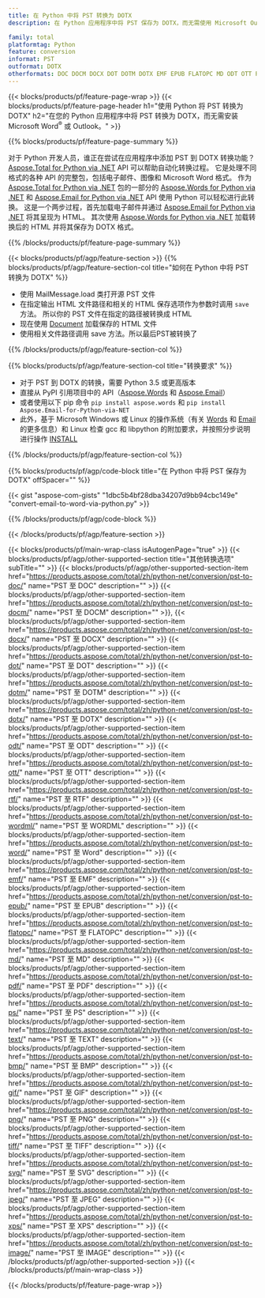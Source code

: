 ```yaml
---
title: 在 Python 中将 PST 转换为 DOTX
description: 在 Python 应用程序中将 PST 保存为 DOTX，而无需使用 Microsoft Outlook 或 Word 

family: total
platformtag: Python
feature: conversion
informat: PST
outformat: DOTX
otherformats: DOC DOCM DOCX DOT DOTM DOTX EMF EPUB FLATOPC MD ODT OTT PCL PDF PS RTF TEXT WORD WORDML BMP GIF IMAGE JPEG TIFF PNG SVG XPS
---
```

{{< blocks/products/pf/feature-page-wrap >}}
{{< blocks/products/pf/feature-page-header h1="使用 Python 将 PST 转换为 DOTX" h2="在您的 Python 应用程序中将 PST 转换为 DOTX，而无需安装 Microsoft Word<sup>&reg;</sup> 或 Outlook。" >}}

{{% blocks/products/pf/feature-page-summary %}}

对于 Python 开发人员，谁正在尝试在应用程序中添加 PST 到 DOTX 转换功能？ [Aspose.Total for Python via .NET](https://products.aspose.com/total/python-net/) API 可以帮助自动化转换过程。 它是处理不同格式的各种 API 的完整包，包括电子邮件、图像和 Microsoft Word 格式。 作为 [Aspose.Total for Python via .NET](https://products.aspose.com/total/python-net/) 包的一部分的 [Aspose.Words for Python via .NET](https://products.aspose.com/words/python-net/) 和 [Aspose.Email for Python via .NET](https://products.aspose.com/email/python-net/) API 使用 Python 可以轻松进行此转换。 这是一个两步过程，首先加载电子邮件并通过 [Aspose.Email for Python via .NET](https://products.aspose.com/email/python-net/) 将其呈现为 HTML。 其次使用 [Aspose.Words for Python via .NET](https://products.aspose.com/words/python-net/) 加载转换后的 HTML 并将其保存为 DOTX 格式。

{{% /blocks/products/pf/feature-page-summary %}}

{{< blocks/products/pf/agp/feature-section >}}
{{% blocks/products/pf/agp/feature-section-col title="如何在 Python 中将 PST 转换为 DOTX" %}}

- 使用 MailMessage.load 类打开源 PST 文件
- 在指定输出 HTML 文件路径和相关的 HTML 保存选项作为参数时调用 `save` 方法。 所以你的 PST 文件在指定的路径被转换成 HTML
- 现在使用 [Document](https://reference.aspose.com/words/python-net/aspose.words/document/) 加载保存的 HTML 文件
- 使用相关文件路径调用 save 方法。所以最后PST被转换了

{{% /blocks/products/pf/agp/feature-section-col %}}

{{% blocks/products/pf/agp/feature-section-col title="转换要求" %}}

- 对于 PST 到 DOTX 的转换，需要 Python 3.5 或更高版本
- 直接从 PyPI 引用项目中的 API（[Aspose.Words](https://pypi.org/project/aspose-words/) 和 [Aspose.Email](https://pypi.org/project/Aspose.Email-for-Python-via-NET/)）
- 或者使用以下 pip 命令 ```pip install aspose.words``` 和 ```pip install Aspose.Email-for-Python-via-NET``` 
- 此外，基于 Microsoft Windows 或 Linux 的操作系统（有关 [Words](https://docs.aspose.com/words/python-net/system-requirements/) 和 [Email](https://docs.aspose.com/email/python-net/system-requirements/) 的更多信息）和 Linux 检查 gcc 和 libpython 的附加要求，并按照分步说明进行操作 [INSTALL](https://docs.aspose.com/words/python-net/installation/)
 

{{% /blocks/products/pf/agp/feature-section-col %}}

{{% blocks/products/pf/agp/code-block title="在 Python 中将 PST 保存为 DOTX" offSpacer="" %}}

{{< gist "aspose-com-gists" "1dbc5b4bf28dba34207d9bb94cbc149e" "convert-email-to-word-via-python.py" >}}

{{% /blocks/products/pf/agp/code-block %}}

{{< /blocks/products/pf/agp/feature-section >}}

{{< blocks/products/pf/main-wrap-class isAutogenPage="true" >}}
{{< blocks/products/pf/agp/other-supported-section title="其他转换选项" subTitle="" >}}
{{< blocks/products/pf/agp/other-supported-section-item href="https://products.aspose.com/total/zh/python-net/conversion/pst-to-doc/" name="PST 至 DOC" description="" >}}
{{< blocks/products/pf/agp/other-supported-section-item href="https://products.aspose.com/total/zh/python-net/conversion/pst-to-docm/" name="PST 至 DOCM" description="" >}},
{{< blocks/products/pf/agp/other-supported-section-item href="https://products.aspose.com/total/zh/python-net/conversion/pst-to-docx/" name="PST 至 DOCX" description="" >}}
{{< blocks/products/pf/agp/other-supported-section-item href="https://products.aspose.com/total/zh/python-net/conversion/pst-to-dot/" name="PST 至 DOT" description="" >}}
{{< blocks/products/pf/agp/other-supported-section-item href="https://products.aspose.com/total/zh/python-net/conversion/pst-to-dotm/" name="PST 至 DOTM" description="" >}}
{{< blocks/products/pf/agp/other-supported-section-item href="https://products.aspose.com/total/zh/python-net/conversion/pst-to-dotx/" name="PST 至 DOTX" description="" >}}
{{< blocks/products/pf/agp/other-supported-section-item href="https://products.aspose.com/total/zh/python-net/conversion/pst-to-odt/" name="PST 至 ODT" description="" >}}
{{< blocks/products/pf/agp/other-supported-section-item href="https://products.aspose.com/total/zh/python-net/conversion/pst-to-ott/" name="PST 至 OTT" description="" >}}
{{< blocks/products/pf/agp/other-supported-section-item href="https://products.aspose.com/total/zh/python-net/conversion/pst-to-rtf/" name="PST 至 RTF" description="" >}}
{{< blocks/products/pf/agp/other-supported-section-item href="https://products.aspose.com/total/zh/python-net/conversion/pst-to-wordml/" name="PST 至 WORDML" description="" >}}
{{< blocks/products/pf/agp/other-supported-section-item href="https://products.aspose.com/total/zh/python-net/conversion/pst-to-word/" name="PST 至 Word" description="" >}}
{{< blocks/products/pf/agp/other-supported-section-item href="https://products.aspose.com/total/zh/python-net/conversion/pst-to-emf/" name="PST 至 EMF" description="" >}}
{{< blocks/products/pf/agp/other-supported-section-item href="https://products.aspose.com/total/zh/python-net/conversion/pst-to-epub/" name="PST 至 EPUB" description="" >}}
{{< blocks/products/pf/agp/other-supported-section-item href="https://products.aspose.com/total/zh/python-net/conversion/pst-to-flatopc/" name="PST 至 FLATOPC" description="" >}}
{{< blocks/products/pf/agp/other-supported-section-item href="https://products.aspose.com/total/zh/python-net/conversion/pst-to-md/" name="PST 至 MD" description="" >}}
{{< blocks/products/pf/agp/other-supported-section-item href="https://products.aspose.com/total/zh/python-net/conversion/pst-to-pdf/" name="PST 至 PDF" description="" >}}
{{< blocks/products/pf/agp/other-supported-section-item href="https://products.aspose.com/total/zh/python-net/conversion/pst-to-ps/" name="PST 至 PS" description="" >}}
{{< blocks/products/pf/agp/other-supported-section-item href="https://products.aspose.com/total/zh/python-net/conversion/pst-to-text/" name="PST 至 TEXT" description="" >}}
{{< blocks/products/pf/agp/other-supported-section-item href="https://products.aspose.com/total/zh/python-net/conversion/pst-to-bmp/" name="PST 至 BMP" description="" >}}
{{< blocks/products/pf/agp/other-supported-section-item href="https://products.aspose.com/total/zh/python-net/conversion/pst-to-gif/" name="PST 至 GIF" description="" >}}
{{< blocks/products/pf/agp/other-supported-section-item href="https://products.aspose.com/total/zh/python-net/conversion/pst-to-png/" name="PST 至 PNG" description="" >}}
{{< blocks/products/pf/agp/other-supported-section-item href="https://products.aspose.com/total/zh/python-net/conversion/pst-to-tiff/" name="PST 至 TIFF" description="" >}}
{{< blocks/products/pf/agp/other-supported-section-item href="https://products.aspose.com/total/zh/python-net/conversion/pst-to-svg/" name="PST 至 SVG" description="" >}}
{{< blocks/products/pf/agp/other-supported-section-item href="https://products.aspose.com/total/zh/python-net/conversion/pst-to-jpeg/" name="PST 至 JPEG" description="" >}}
{{< blocks/products/pf/agp/other-supported-section-item href="https://products.aspose.com/total/zh/python-net/conversion/pst-to-xps/" name="PST 至 XPS" description="" >}}
{{< blocks/products/pf/agp/other-supported-section-item href="https://products.aspose.com/total/zh/python-net/conversion/pst-to-image/" name="PST 至 IMAGE" description="" >}}
{{< /blocks/products/pf/agp/other-supported-section >}}
{{< /blocks/products/pf/main-wrap-class >}}

{{< /blocks/products/pf/feature-page-wrap >}}